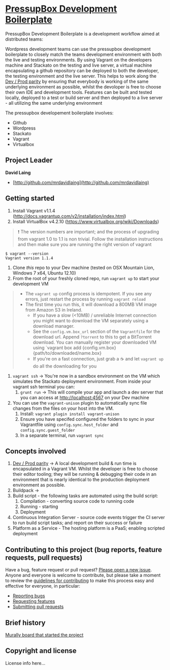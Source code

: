 # [PressupBox Development Boilerplate](http://#)

PressupBox Development Boilerplate is a development workflow aimed at distributed teams:

Wordpress development teams can use the pressupbox development boilerplate to closely match the teams development environment 
with both the live and testing environments. By using Vagrant on the developers machine and Stackato on the testing and live server, 
a virtual machine encapsulating a github repository can be deployed to both the developer, the testing environment and the 
live server. This helps to work along the [Dev / Prod parity](http://www.12factor.net/dev-prod-parity) by ensuring that 
everybody is working of the same underlying environment as possible, whilst the devoloper is free to choose their own 
IDE and development tools. Features can be built and tested locally, deployed to a test or build server and then 
deployed to a live server - all utilizing the same underlying environment

The pressupbox developement boilerplate involves:
* Github
* Wordpress
* Stackato
* Vagrant
* Virtualbox

## Project Leader

**David Laing**

+ [http://github.com/mrdavidlaing](http://github.com/mrdavidlaing)

## Getting started

1.  Install Vagrant v1.1.4 (http://docs.vagrantup.com/v2/installation/index.html)
1.  Install VirtualBox v4.2.10 (https://www.virtualbox.org/wiki/Downloads) 
>  :exclamation: The version numbers are important; and the process of upgrading from vagrant 1.0 to 1.1 is non trivial.
> Follow the installation instructions and then make sure you are running the right version of vagrant 
```
$ vagrant --version
Vagrant version 1.1.4
```

1.  Clone _this_ repo to your Dev machine (tested on OSX Mountain Lion, Windows 7 x64, Ubuntu 12.10)
1.  From the root of your freshly cloned repo, run `vagrant up` to start your development VM 
> * The `vagrant up` config process is idempotent.  If you see any errors, just restart the process by running `vagrant reload`
> * The first time you run this, it will download a 800MB VM image from Amazon S3 in Ireland.  
>      * If you have a slow (<10MB) / unreliable Internet connection you might want to download the VM separately using a download manager.
>      * See the `config.vm.box_url` section of the `Vagrantfile` for the download url.  Append `?torrent` to this to get a BitTorrent download.  You can manually register your downloaded VM using `vagrant box add {config.vm.box} {path/to/downloaded/name.box}
>      * If you're on a fast connection, just grab a :coffee: and let `vagrant up` do all the downloading for you

1.  `vagrant ssh` -> You're now in a sandbox environment on the VM which simulates the Stackato deployment environment.  From inside your vagrant ssh terminal you can:
    1.  `grunt run` -> This will compile your app and launch a dev server that you can access at [http://localhost:4567](http://localhost:4567) on your Dev machine
1. You can use the `vagrant-unison` plugin to automatically sync file changes from the files on your host into the VM.
    1. Install: `vagrant plugin install vagrant-unison`
    1. Ensure you have specifed configured the folders to sync in your Vagrantfile using `config.sync.host_folder` and `config.sync.guest_folder`
    1. In a separate terminal, run `vagrant sync`

## Concepts involved

1. [Dev / Prod parity](http://www.12factor.net/dev-prod-parity) -> A local development build & run time is encapsulated in a
Vagrant VM.  Whilst the developer is free to choose their editor tooling; they will be running & debugging their code in an
environment that is nearly identical to the production deployment environment as possible.  
1. Buildpack -> 
1. Build script - the following tasks are automated using the build script:
   1. Compilation - converting source code to running code 
   1. Running - starting 
   1. Deployment
1. Continuous Integration Server - source code events trigger the CI server to run build script tasks; and report on their success or failure
1. Platform as a Service - The hosting platform is a PaaS; enabling scripted deployment

## Contributing to this project (bug reports, feature requests, pull requests)

Have a bug, feature request or pull request? [Please open a new issue](https://github.com/cityindex/remote-development-boilerplate/issues).
Anyone and everyone is welcome to contribute, but please take a moment to
review the [guidelines for contributing](CONTRIBUTING.md) to make this process
easy and effective for everyone, in particular:

* [Reporting bugs](CONTRIBUTING.md#reporting-bugs)
* [Requesting features](CONTRIBUTING.md#requesting-features)
* [Submitting pull requests](CONTRIBUTING.md#submitting-pull-requests)

## Brief history

[Murally board that started the project](http://mrl.li/ZFs4qk)

## Copyright and license

License info here...
